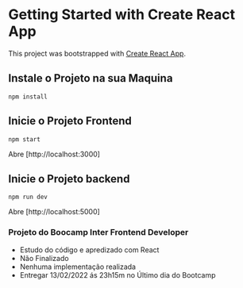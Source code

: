 # Getting Started with Create React App

This project was bootstrapped with [Create React App](https://github.com/facebook/create-react-app).

## Instale o Projeto na sua Maquina

    npm install

## Inicie o Projeto Frontend

    npm start

Abre [http://localhost:3000]

## Inicie o Projeto backend

    npm run dev

Abre [http://localhost:5000]


### Projeto do Boocamp Inter Frontend Developer

- Estudo do código e apredizado com React 
- Não Finalizado
- Nenhuma implementação realizada
- Entregar 13/02/2022 ás 23h15m no Último dia do Bootcamp